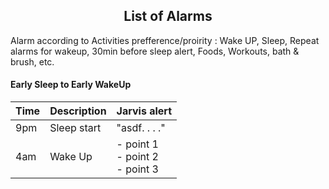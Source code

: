 <h2 align="center">List of Alarms</h2>

Alarm according to Activities prefference/proirity : Wake UP, Sleep, Repeat alarms for wakeup, 30min before sleep alert, Foods, Workouts, bath & brush, etc.

#### Early Sleep to Early WakeUp

| Time | Description | Jarvis alert |
| ---- | ----------- | ------------ |
| 9pm | Sleep start | "asdf. . . ." |
| 4am | Wake Up | - point 1<br>- point 2<br>- point 3 |
